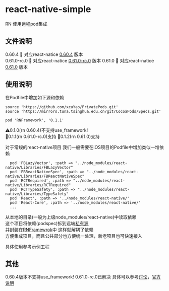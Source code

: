 # react-native-simple
RN 使用远程pod集成

## 文件说明

0.60.4 📁 对应react-natice [0.60.4](https://github.com/facebook/react-native/releases/tag/v0.60.4) 版本  
0.61.0-rc.0 📁 对应react-natice [0.61.0-rc.0](https://github.com/facebook/react-native/releases/tag/v0.61.0-rc.0) 版本
0.61.0 📁 对应react-natice [0.61.0](https://github.com/facebook/react-native/tree/v0.61.0) 版本

## 使用说明
在Podfile中增加如下源和依赖
```
source 'https://github.com/xcuYao/PrivatePods.git'
source 'https://mirrors.tuna.tsinghua.edu.cn/git/CocoaPods/Specs.git'

pod 'RNFramework', '0.1.1'
```
⚠️0.1.0(rn 0.60.4)不支持use_framework!  
🐙0.1.1(rn 0.61.0-rc.0)支持
🐙0.1.2(rn 0.61.0)支持

对于常规的react-native项目 我们一般需要在iOS项目的Podfile中增加类似一堆依赖
```
  pod 'FBLazyVector', :path => "../node_modules/react-native/Libraries/FBLazyVector"
  pod 'FBReactNativeSpec', :path => "../node_modules/react-native/Libraries/FBReactNativeSpec"
  pod 'RCTRequired', :path => "../node_modules/react-native/Libraries/RCTRequired"
  pod 'RCTTypeSafety', :path => "../node_modules/react-native/Libraries/TypeSafety"
  pod 'React', :path => '../node_modules/react-native/'
  pod 'React-Core', :path => '../node_modules/react-native/'
  ...
```

从本地的目录(一般为上级node_modules/react-native)中读取依赖  
这个项目将依赖(podspec)拆到远端[私有源](https://github.com/xcuYao/PrivatePods)  
并封装在[RNFramewrok](https://github.com/xcuYao/PrivatePods/blob/master/RNFramework/0.1.2/RNFramework.podspec)中 这样就解耦了依赖  
方便集成项目，而且公共部分也方便统一处理，新老项目也可快速接入  

具体使用参考示例工程

## 其他
0.60.4版本不支持use_framework!
0.61.0-rc.0已解决
具体可以参考[讨论](https://github.com/facebook/react-native/issues/25349)，[官方说明](https://github.com/facebook/react-native/releases)
